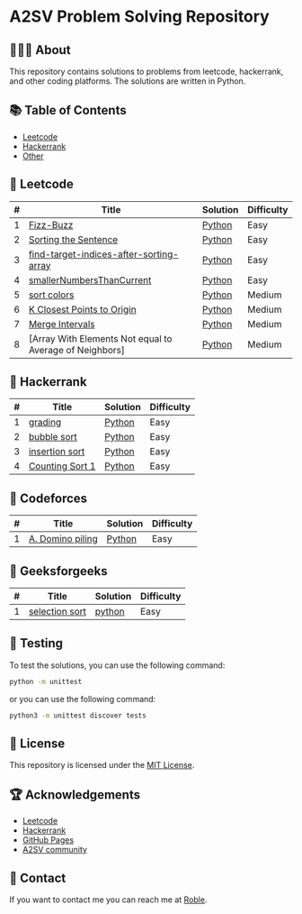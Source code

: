 # A2SV Problem Solving Repository

## 👨🏿‍💻 About

This repository contains solutions to problems from leetcode, hackerrank, and other coding platforms. The solutions are written in Python.

## 📚 Table of Contents

- [Leetcode](#leetcode)
- [Hackerrank](#hackerrank)
- [Other](#other)

## 🎲 Leetcode

| # | Title | Solution | Difficulty |
|---| ----- | -------- | ---------- |
| 1 | [Fizz-Buzz](https://leetcode.com/problems/fizz-buzz/) | [Python](./leetcode/Fizz_Buzz.py) | Easy |
| 2 | [Sorting the Sentence](https://leetcode.com/problems/sorting-the-sentence/) | [Python](./leetcode/Sorting_the_Sentence.py) | Easy |
| 3 | [find-target-indices-after-sorting-array](https://leetcode.com/problems/find-target-indices-after-sorting-array/) | [Python](./leetcode/targetIndices.py) | Easy |
| 4 | [smallerNumbersThanCurrent](https://leetcode.com/problems/smaller-numbers-than-current/) | [Python](./leetcode/smallerNumbersThanCurrent.py) | Easy |
| 5 | [sort colors](https://leetcode.com/problems/sort-colors/) | [Python](./leetcode/Sort_Colors.py) | Medium |
| 6 | [K Closest Points to Origin](https://leetcode.com/problems/k-closest-points-to-origin/) | [Python](./leetcode/kClosest.py) | Medium |
| 7 | [Merge Intervals](https://leetcode.com/problems/merge-intervals/) | [Python](./leetcode/merge.py) | Medium |
| 8 | [Array With Elements Not equal to Average of Neighbors] | [Python](./leetcode/arrayWithElementsNotEqualToAverageOfNeighbors.py) | Medium |

## 🎲 Hackerrank

| # | Title | Solution | Difficulty |
|---| ----- | -------- | ---------- |
| 1 | [grading](https://www.hackerrank.com/challenges/grading/problem) | [Python](/hackerrank/Grading_Students.py) | Easy |
| 2 | [bubble sort](https://www.hackerrank.com/challenges/ctci-bubble-sort/problem) | [Python](/hackerrank/Counting_Swaps.py) | Easy |
| 3 | [insertion sort](https://www.hackerrank.com/challenges/runningtime/problem) | [Python](/hackerrank/Insertion_Sort1.py) | Easy |
| 4 | [Counting Sort 1](https://www.hackerrank.com/challenges/countingsort1/problem) | [Python](/hackerrank/Counting_Sort1.py) | Easy |

## 🎲 Codeforces

| # | Title | Solution | Difficulty |
|---| ----- | -------- | ---------- |
| 1 | [A. Domino piling](https://codeforces.com/problemset/problem/50/A) | [Python](./codeforces/A_Domino_piling.py) | Easy |


## 🎲 Geeksforgeeks

| # | Title | Solution | Difficulty |
|---| ----- | -------- | ---------- |
|1| [selection sort](https://www.geeksforgeeks.org/selection-sort/) | [python](./geeksforgeeks/Selection_Sort.py) | Easy |

## 🧪 Testing

To test the solutions, you can use the following command:

```bash
python -m unittest
```

or you can use the following command:

```bash
python3 -m unittest discover tests
```

## 🔐 License

This repository is licensed under the [MIT License](./LICENSE).

## 🏆 Acknowledgements

- [Leetcode](https://leetcode.com/)
- [Hackerrank](https://www.hackerrank.com/)
- [GitHub Pages](https://pages.github.com/)
- [A2SV community](#a2sv-problem-solving-repository)

## 📧 Contact

If you want to contact me you can reach me at [Roble](mailto:nftalemarega080@gmail.com).
